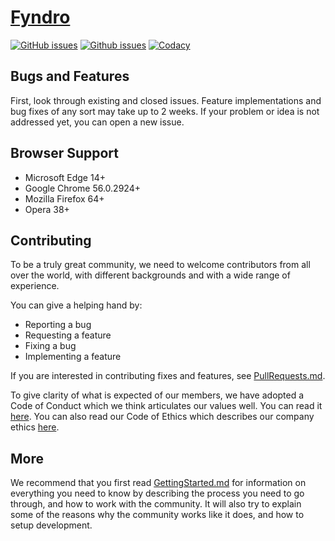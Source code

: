 <!--
===-----------------------------------------------------------------------------------===
Copyright (c) 2021 Fyndro

For copying notice, see https://github.com/CMihai99/fyndro/blob/main/COPYING.
For licenses we use, see https://github.com/CMihai99/fyndro/tree/main/LICENSES.
===-----------------------------------------------------------------------------------===
-->

# [Fyndro](https://cmihai99.github.io/fyndro)

[![GitHub issues](https://img.shields.io/github/issues/CMihai99/fyndro)](https://github.com/CMihai99/fyndro/issues?q=is%3Aissue+is%3Aopen)
[![Github issues](https://img.shields.io/github/issues-closed/CMihai99/fyndro)](https://github.com/CMihai99/fyndro/issues?q=is%3Aissue+is%3Aclosed)
[![Codacy](https://img.shields.io/codacy/grade/23f542e075834f949e2871a52692a5da)](https://app.codacy.com/gh/CMihai99/fyndro/dashboard)

## Bugs and Features

First, look through existing and closed issues. Feature implementations and
bug fixes of any sort may take up to 2 weeks. If your problem or idea is not
addressed yet, you can open a new issue.

## Browser Support

-   Microsoft Edge 14+
-   Google Chrome 56.0.2924+
-   Mozilla Firefox 64+
-   Opera 38+
<!-- -   Samsung Internet 6.2.01.12+
-   Huawei Browser 9.1.0.103+ -->

## Contributing

To be a truly great community, we need to welcome contributors from all over
the world, with different backgrounds and with a wide range of experience.

You can give a helping hand by:

-   Reporting a bug
-   Requesting a feature
-   Fixing a bug
-   Implementing a feature

If you are interested in contributing fixes and features, see [PullRequests.md](https://github.com/CMihai99/fyndro/blob/main/Documentation/maintainer/PullRequests.md).

To give clarity of what is expected of our members, we have adopted a Code of
Conduct which we think articulates our values well. You can read it [here](https://github.com/CMihai99/fyndro/blob/main/Documentation/process/CodeOfConduct.md).
You can also read our Code of Ethics which describes our company ethics [here](https://github.com/CMihai99/fyndro/blob/main/Documentation/process/CodeOfEthics.md).

## More

We recommend that you first read [GettingStarted.md](https://github.com/CMihai99/fyndro/blob/main/Documentation/process/GettingStarted.md)
for information on everything you need to know by describing the process you need
to go through, and how to work with the community. It will also try to explain some
of the reasons why the community works like it does, and how to setup development.
